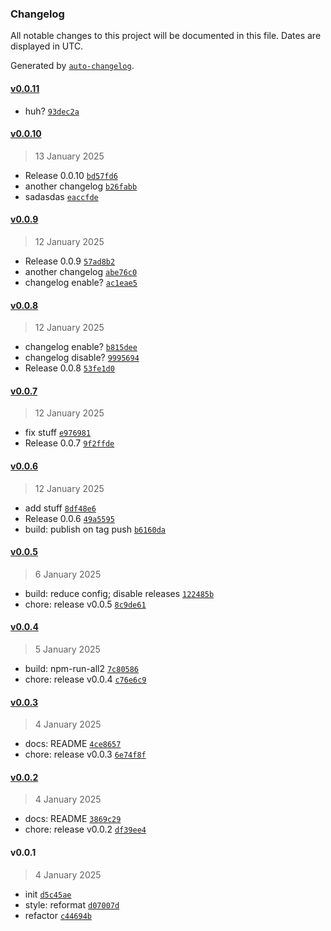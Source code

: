 ### Changelog

All notable changes to this project will be documented in this file. Dates are displayed in UTC.

Generated by [`auto-changelog`](https://github.com/CookPete/auto-changelog).

#### [v0.0.11](https://github.com//gander-tools/playground-js-lib.git/compare/v0.0.10...v0.0.11)

- huh? [`93dec2a`](https://github.com//gander-tools/playground-js-lib.git/commit/93dec2af0344adfc42619b76703a36814d31ba16)

#### [v0.0.10](https://github.com//gander-tools/playground-js-lib.git/compare/v0.0.9...v0.0.10)

> 13 January 2025

- Release 0.0.10 [`bd57fd6`](https://github.com//gander-tools/playground-js-lib.git/commit/bd57fd66e3f70e8c97d8a6d1ac7292df852e7271)
- another changelog [`b26fabb`](https://github.com//gander-tools/playground-js-lib.git/commit/b26fabb12b730c79766ba8dbf6eaec337cf69cec)
- sadasdas [`eaccfde`](https://github.com//gander-tools/playground-js-lib.git/commit/eaccfdeb7d8350b9ed033066f18ca9e31997e3cd)

#### [v0.0.9](https://github.com//gander-tools/playground-js-lib.git/compare/v0.0.8...v0.0.9)

> 12 January 2025

- Release 0.0.9 [`57ad8b2`](https://github.com//gander-tools/playground-js-lib.git/commit/57ad8b2fd66e79ce05ced3c4d15895e4437a43a0)
- another changelog [`abe76c0`](https://github.com//gander-tools/playground-js-lib.git/commit/abe76c02e512edd117c89f82194aa1b182dbbb3a)
- changelog enable? [`ac1eae5`](https://github.com//gander-tools/playground-js-lib.git/commit/ac1eae59ea47ac0a9b1f2feb765dcc4efbe79027)

#### [v0.0.8](https://github.com//gander-tools/playground-js-lib.git/compare/v0.0.7...v0.0.8)

> 12 January 2025

- changelog enable? [`b815dee`](https://github.com//gander-tools/playground-js-lib.git/commit/b815dee0ee991a31eab81726363fa463b6ca1c71)
- changelog disable? [`9995694`](https://github.com//gander-tools/playground-js-lib.git/commit/9995694864424f67fe2f52140d4eedade6aa0096)
- Release 0.0.8 [`53fe1d0`](https://github.com//gander-tools/playground-js-lib.git/commit/53fe1d0ee8184f6c2508aaccc875d3f99108314f)

#### [v0.0.7](https://github.com//gander-tools/playground-js-lib.git/compare/v0.0.6...v0.0.7)

> 12 January 2025

- fix stuff [`e976981`](https://github.com//gander-tools/playground-js-lib.git/commit/e97698157bba44e03a68f1b23e776826007f170a)
- Release 0.0.7 [`9f2ffde`](https://github.com//gander-tools/playground-js-lib.git/commit/9f2ffded2baaee57dc48aefee6f8f338baec6ddf)

#### [v0.0.6](https://github.com//gander-tools/playground-js-lib.git/compare/v0.0.5...v0.0.6)

> 12 January 2025

- add stuff [`8df48e6`](https://github.com//gander-tools/playground-js-lib.git/commit/8df48e6af62ae805949fa9edd083721878e92129)
- Release 0.0.6 [`49a5595`](https://github.com//gander-tools/playground-js-lib.git/commit/49a5595982e45f54f0b9267689686e8a9ba70f44)
- build: publish on tag push [`b6160da`](https://github.com//gander-tools/playground-js-lib.git/commit/b6160da9e8366bf9122d6fa642e070a7b28926d3)

#### [v0.0.5](https://github.com//gander-tools/playground-js-lib.git/compare/v0.0.4...v0.0.5)

> 6 January 2025

- build: reduce config; disable releases [`122485b`](https://github.com//gander-tools/playground-js-lib.git/commit/122485b19bf52bf6b3552c2d3eb0401a55730a00)
- chore: release v0.0.5 [`8c9de61`](https://github.com//gander-tools/playground-js-lib.git/commit/8c9de612ef15aa73caa908ad5dd31e5c24960efe)

#### [v0.0.4](https://github.com//gander-tools/playground-js-lib.git/compare/v0.0.3...v0.0.4)

> 5 January 2025

- build: npm-run-all2 [`7c80586`](https://github.com//gander-tools/playground-js-lib.git/commit/7c80586706e5b0ea83f39106e7724c9eb8817d79)
- chore: release v0.0.4 [`c76e6c9`](https://github.com//gander-tools/playground-js-lib.git/commit/c76e6c9334163642350438e079367cb5aa2fe82a)

#### [v0.0.3](https://github.com//gander-tools/playground-js-lib.git/compare/v0.0.2...v0.0.3)

> 4 January 2025

- docs: README [`4ce8657`](https://github.com//gander-tools/playground-js-lib.git/commit/4ce86570a2862513d5965bca1a1bcb979d544c38)
- chore: release v0.0.3 [`6e74f8f`](https://github.com//gander-tools/playground-js-lib.git/commit/6e74f8f3aba5b6119152bbfa5f1a47c43035050b)

#### [v0.0.2](https://github.com//gander-tools/playground-js-lib.git/compare/v0.0.1...v0.0.2)

> 4 January 2025

- docs: README [`3869c29`](https://github.com//gander-tools/playground-js-lib.git/commit/3869c2943dd10bbc5a05ac408fd425bdff29af0a)
- chore: release v0.0.2 [`df39ee4`](https://github.com//gander-tools/playground-js-lib.git/commit/df39ee47359810c68317732c5eb11c6bb7f25ae2)

#### v0.0.1

> 4 January 2025

- init [`d5c45ae`](https://github.com//gander-tools/playground-js-lib.git/commit/d5c45ae93cb1668690ed7a4b4f38dc5ff779f05c)
- style: reformat [`d07007d`](https://github.com//gander-tools/playground-js-lib.git/commit/d07007dfa01eb88da1dbc8a1e0ff0837317a20e9)
- refactor [`c44694b`](https://github.com//gander-tools/playground-js-lib.git/commit/c44694b9369257686edc521589ae836d90ec517d)
